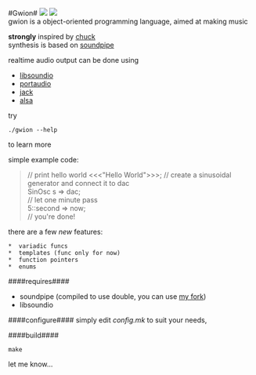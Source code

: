 #Gwion#
![](http://b.repl.ca/v1/version-pre--alpha-red.png)
![](http://b.repl.ca/v1/language-C-green.png)  
gwion is a object-oriented programming language, aimed at making music

**strongly** inspired by [chuck](http://chuck.stanford.edu/)  
synthesis is based on [soundpipe](http://paulbatchelor.github.io/proj/soundpipe.html)  

realtime audio output can be done using  
*  [libsoundio](http://libsound.io/)  
*  [portaudio](http://portaudio.com/)  
*  [jack](http://jackaudio.org/)  
*  [alsa](http://alsa-project.org)

try 
```
./gwion --help
```
to learn more

simple example code:
> // print hello world
>	<<<"Hello World">>>;
> // create a sinusoidal generator and connect it to dac  
> SinOsc s => dac;  
> // let one minute pass  
> 5::second => now;  
> // you're done!

there are a few *new* features:  	
	
    *  variadic funcs
    *  templates (func only for now)
    *  function pointers
    *  enums

####requires####
* soundpipe (compiled to use double, you can use [my fork](https://github.com/fennecdjay/Soundpipe))
* libsoundio

####configure####
simply edit *config.mk* to suit your needs, 

####build####
```
make
```


let me know...
